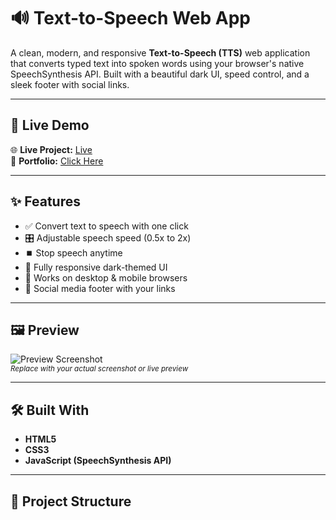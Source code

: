 # 🔊 Text-to-Speech Web App

A clean, modern, and responsive **Text-to-Speech (TTS)** web application that converts typed text into spoken words using your browser's native SpeechSynthesis API. Built with a beautiful dark UI, speed control, and a sleek footer with social links.

---

## 🚀 Live Demo

🌐 **Live Project:** [Live](https://text-to-speech-app-0hh5.onrender.com/)  
🎨 **Portfolio:** [Click Here](https://rohitsinghcodes-portfolio.onrender.com)

---

## ✨ Features

- ✅ Convert text to speech with one click
- 🎛️ Adjustable speech speed (0.5x to 2x)
- ⏹️ Stop speech anytime
- 🌙 Fully responsive dark-themed UI
- 📱 Works on desktop & mobile browsers
- 🔗 Social media footer with your links

---

## 🖼 Preview

![Preview Screenshot](preview.png)  
<sub>*Replace with your actual screenshot or live preview*</sub>

---

## 🛠 Built With

- **HTML5**
- **CSS3**
- **JavaScript (SpeechSynthesis API)**

---

## 📁 Project Structure

